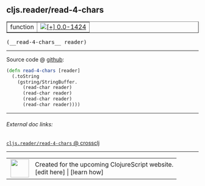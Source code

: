 ## cljs.reader/read-4-chars



 <table border="1">
<tr>
<td>function</td>
<td><a href="https://github.com/cljsinfo/cljs-api-docs/tree/0.0-1424"><img valign="middle" alt="[+] 0.0-1424" title="Added in 0.0-1424" src="https://img.shields.io/badge/+-0.0--1424-lightgrey.svg"></a> </td>
</tr>
</table>


 <samp>
(__read-4-chars__ reader)<br>
</samp>

---







Source code @ [github](https://github.com/clojure/clojurescript/blob/r1798/src/cljs/cljs/reader.cljs#L181-L187):

```clj
(defn read-4-chars [reader]
  (.toString
    (gstring/StringBuffer.
      (read-char reader)
      (read-char reader)
      (read-char reader)
      (read-char reader))))
```

<!--
Repo - tag - source tree - lines:

 <pre>
clojurescript @ r1798
└── src
    └── cljs
        └── cljs
            └── <ins>[reader.cljs:181-187](https://github.com/clojure/clojurescript/blob/r1798/src/cljs/cljs/reader.cljs#L181-L187)</ins>
</pre>

-->

---



###### External doc links:

[`cljs.reader/read-4-chars` @ crossclj](http://crossclj.info/fun/cljs.reader.cljs/read-4-chars.html)<br>

---

 <table>
<tr><td>
<img valign="middle" align="right" width="48px" src="http://i.imgur.com/Hi20huC.png">
</td><td>
Created for the upcoming ClojureScript website.<br>
[edit here] | [learn how]
</td></tr></table>

[edit here]:https://github.com/cljsinfo/cljs-api-docs/blob/master/cljsdoc/cljs.reader_read-4-chars.cljsdoc
[learn how]:https://github.com/cljsinfo/cljs-api-docs/wiki/cljsdoc-files

<!--

This information was too distracting to show to readers, but I'll leave it
commented here since it is helpful to:

- pretty-print the data used to generate this document
- and show how to retrieve that data



The API data for this symbol:

```clj
{:ns "cljs.reader",
 :name "read-4-chars",
 :type "function",
 :signature ["[reader]"],
 :source {:code "(defn read-4-chars [reader]\n  (.toString\n    (gstring/StringBuffer.\n      (read-char reader)\n      (read-char reader)\n      (read-char reader)\n      (read-char reader))))",
          :title "Source code",
          :repo "clojurescript",
          :tag "r1798",
          :filename "src/cljs/cljs/reader.cljs",
          :lines [181 187]},
 :full-name "cljs.reader/read-4-chars",
 :full-name-encode "cljs.reader_read-4-chars",
 :history [["+" "0.0-1424"]]}

```

Retrieve the API data for this symbol:

```clj
;; from Clojure REPL
(require '[clojure.edn :as edn])
(-> (slurp "https://raw.githubusercontent.com/cljsinfo/cljs-api-docs/catalog/cljs-api.edn")
    (edn/read-string)
    (get-in [:symbols "cljs.reader/read-4-chars"]))
```

-->
